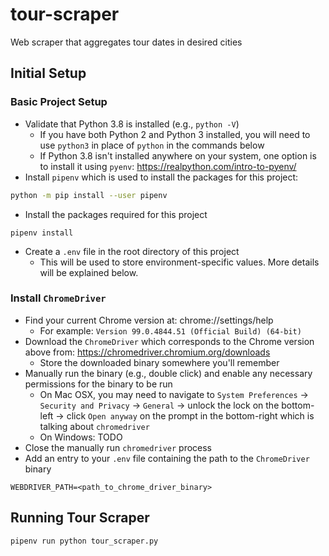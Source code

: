 # tour-scraper
Web scraper that aggregates tour dates in desired cities

## Initial Setup

### Basic Project Setup

* Validate that Python 3.8 is installed (e.g., `python -V`)
  * If you have both Python 2 and Python 3 installed, you will need to use `python3` in place of `python` in the commands below
  * If Python 3.8 isn't installed anywhere on your system, one option is to install it using `pyenv`: https://realpython.com/intro-to-pyenv/
* Install `pipenv` which is used to install the packages for this project:
```bash
python -m pip install --user pipenv
```
* Install the packages required for this project
```
pipenv install
```
* Create a `.env` file in the root directory of this project
  * This will be used to store environment-specific values. More details will be explained below.

### Install `ChromeDriver`

* Find your current Chrome version at: chrome://settings/help
  * For example: `Version 99.0.4844.51 (Official Build) (64-bit)`
* Download the `ChromeDriver` which corresponds to the Chrome version above from: https://chromedriver.chromium.org/downloads
  * Store the downloaded binary somewhere you'll remember
* Manually run the binary (e.g., double click) and enable any necessary permissions for the binary to be run
  * On Mac OSX, you may need to navigate to `System Preferences` -> `Security and Privacy` -> `General` -> unlock the lock on the bottom-left -> click `Open anyway` on the prompt in the bottom-right which is talking about `chromedriver`
  * On Windows: TODO
* Close the manually run `chromedriver` process
* Add an entry to your `.env` file containing the path to the `ChromeDriver` binary
```
WEBDRIVER_PATH=<path_to_chrome_driver_binary>
```


## Running Tour Scraper

```bash
pipenv run python tour_scraper.py
```
